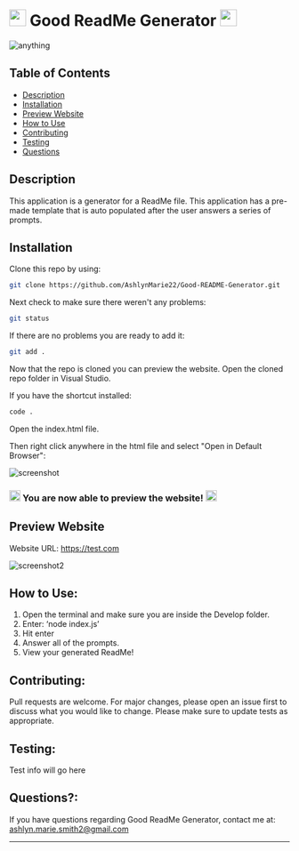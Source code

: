 # <img src="https://media.giphy.com/media/3og0INs7kEnoBYDGNi/giphy.gif" width="30px"> Good ReadMe Generator <img src="https://media.giphy.com/media/3og0INs7kEnoBYDGNi/giphy.gif" width="30px">
![anything](https://img.shields.io/badge/license-MIT-red)

## Table of Contents

* [Description](#description)
* [Installation](#installation)
* [Preview Website](#preview-website)
* [How to Use](#how-to-use)
* [Contributing](#contributing)
* [Testing](#testing)
* [Questions](#questions)


## Description

This application is a generator for a ReadMe file. This application has a pre-made template that is auto populated after the user answers a series of prompts. 

## Installation

Clone this repo by using:

```bash
git clone https://github.com/AshlynMarie22/Good-README-Generator.git
````

Next check to make sure there weren't any problems:
```bash
git status
````

If there are no problems you are ready to add it:

```bash
git add .
````

Now that the repo is cloned you can preview the website. Open the cloned repo folder in Visual Studio.

If you have the shortcut installed:

```bash
code .
````

Open the index.html file.

Then right click anywhere in the html file and select "Open in Default Browser":

![screenshot](https://ashlynimages.s3.us-east-2.amazonaws.com/Screen+Shot+2020-08-27+at+3.27.50+PM.png)


### <img src="https://cdn.shopify.com/s/files/1/1061/1924/products/4_grande.png?v=1571606116" width="20px"/> You are now able to preview the website! <img src="https://cdn.shopify.com/s/files/1/1061/1924/products/4_grande.png?v=1571606116" width="20px"/>


## Preview Website

Website URL: 
https://test.com

![screenshot2](https://via.placeholder.com/500x300)


## How to Use:
1. Open the terminal and make sure you are inside the Develop folder.  
2. Enter: ‘node index.js’ 
3. Hit enter  
4. Answer all of the prompts.   
5. View your generated ReadMe!

## Contributing:
Pull requests are welcome. For major changes, please open an issue first to discuss what you would like to change. Please make sure to update tests as appropriate.

## Testing:
Test info will go here

## Questions?:
If you have questions regarding Good ReadMe Generator, contact me at: ashlyn.marie.smith2@gmail.com

---

